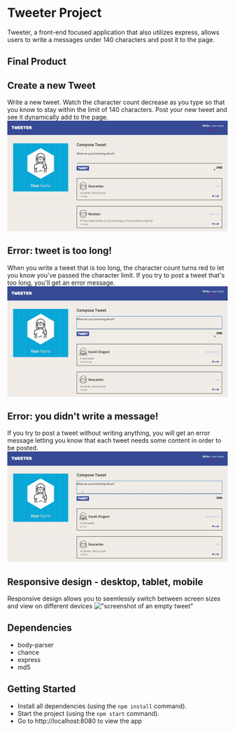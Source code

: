 # Tweeter Project

Tweeter, a front-end focused application that also utilizes express, allows users to write a messages under 140 characters and post it to the page.

## Final Product

## Create a new Tweet
Write a new tweet. Watch the character count decrease as you type so that you know to stay within the limit of 140 characters. Post your new tweet and see it dynamically add to the page.
!["screenshot of creating new tweet"](https://github.com/rebecca-romeo/tweeter/blob/master/public/images/new_tweet.gif)

## Error: tweet is too long!
When you write a tweet that is too long, the character count turns red to let you know you've passed the character limit. If you try to post a tweet that's too long, you'll get an error message.
!["screenshot of a long tweet"](https://github.com/rebecca-romeo/tweeter/blob/master/public/images/long_tweet.gif)

## Error: you didn't write a message!
If you try to post a tweet without writing anything, you will get an error message letting you know that each tweet needs some content in order to be posted.
!["screenshot of an empty tweet"](https://github.com/rebecca-romeo/tweeter/blob/master/public/images/empty_tweet.gif)

## Responsive design - desktop, tablet, mobile
Responsive design allows you to seemlessly switch between screen sizes and view on different devices
!["screenshot of an empty tweet"](https://github.com/rebecca-romeo/tweeter/blob/master/public/images/responsive_design.gif)

## Dependencies

- body-parser
- chance
- express
- md5

## Getting Started

- Install all dependencies (using the `npm install` command).
- Start the project (using the `npm start` command).
- Go to http://localhost:8080 to view the app
